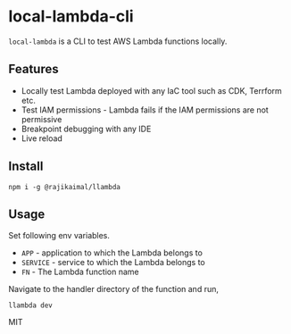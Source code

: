 # local-lambda-cli

`local-lambda` is a CLI to test AWS Lambda functions locally.

## Features

- Locally test Lambda deployed with any IaC tool such as CDK, Terrform etc.
- Test IAM permissions - Lambda fails if the IAM permissions are not permissive
- Breakpoint debugging with any IDE
- Live reload

## Install

```
npm i -g @rajikaimal/llambda
```

## Usage

Set following env variables.

- `APP` - application to which the Lambda belongs to
- `SERVICE` - service to which the Lambda belongs to
- `FN` - The Lambda function name

Navigate to the handler directory of the function and run,

```
llambda dev
```

MIT
